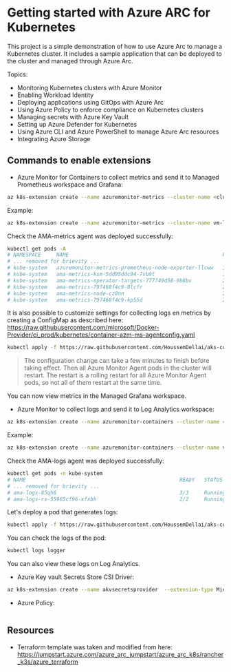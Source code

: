 # Getting started with Azure ARC for Kubernetes

This project is a simple demonstration of how to use Azure Arc to manage a Kubernetes cluster. It includes a sample application that can be deployed to the cluster and managed through Azure Arc.

Topics:
* Monitoring Kubernetes clusters with Azure Monitor
* Enabling Workload Identity
* Deploying applications using GitOps with Azure Arc
* Using Azure Policy to enforce compliance on Kubernetes clusters
* Managing secrets with Azure Key Vault
* Setting up Azure Defender for Kubernetes
* Using Azure CLI and Azure PowerShell to manage Azure Arc resources
* Integrating Azure Storage

## Commands to enable extensions

* Azure Monitor for Containers to collect metrics and send it to Managed Prometheus workspace and Grafana: 

```sh
az k8s-extension create --name azuremonitor-metrics --cluster-name <cluster-name> --resource-group <resource-group> --cluster-type connectedClusters --extension-type Microsoft.AzureMonitor.Containers.Metrics --configuration-settings azure-monitor-workspace-resource-id=<workspace-name-resource-id> grafana-resource-id=<grafana-workspace-name-resource-id>
```

Example:

```sh
az k8s-extension create --name azuremonitor-metrics --cluster-name vm-linux-k3s --resource-group rg-arc-k8s-k3s-francecentral-750-001 --cluster-type connectedClusters --extension-type Microsoft.AzureMonitor.Containers.Metrics --configuration-settings azure-monitor-workspace-resource-id="/subscriptions/dcef7009-6b94-4382-afdc-17eb160d709a/resourceGroups/rg-arc-k8s-francecentral-750/providers/Microsoft.Monitor/accounts/monitor-workspace-prometheus-750" grafana-resource-id="/subscriptions/dcef7009-6b94-4382-afdc-17eb160d709a/resourceGroups/rg-arc-k8s-francecentral-750/providers/Microsoft.Dashboard/grafana/grafana-750"
```

Check the AMA-metrics agent was deployed successfully:

```sh
kubectl get pods -A
# NAMESPACE     NAME                                                  READY   STATUS    RESTARTS      AGE
# ... removed for brievity ...
# kube-system   azuremonitor-metrics-prometheus-node-exporter-llcww   1/1     Running   0             25m
# kube-system   ama-metrics-ksm-5dd95ddc94-7vb9t                      1/1     Running   0             25m
# kube-system   ama-metrics-operator-targets-777749d58-9b8bv          2/2     Running   1 (25m ago)   25m
# kube-system   ama-metrics-797468f4c9-8lcfr                          2/2     Running   1 (22m ago)   25m
# kube-system   ama-metrics-node-cz8nn                                2/2     Running   1 (22m ago)   25m
# kube-system   ama-metrics-797468f4c9-kp55d                          2/2     Running   1 (22m ago)   25m
```

It is also possible to customize settings for collecting logs en metrics by creating a ConfigMap as described here: https://raw.githubusercontent.com/microsoft/Docker-Provider/ci_prod/kubernetes/container-azm-ms-agentconfig.yaml

```sh
kubectl apply -f https://raw.githubusercontent.com/HoussemDellai/aks-course/refs/heads/main/750_azure_arc_kubernetes/k8s/container-azm-ms-agentconfig.yaml
```

>The configuration change can take a few minutes to finish before taking effect. Then all Azure Monitor Agent pods in the cluster will restart. The restart is a rolling restart for all Azure Monitor Agent pods, so not all of them restart at the same time.

You can now view metrics in the Managed Grafana workspace.

* Azure Monitor to collect logs and send it to Log Analytics workspace:

```sh
az k8s-extension create --name azuremonitor-containers --cluster-name <cluster-name> --resource-group <resource-group> --cluster-type connectedClusters --extension-type Microsoft.AzureMonitor.Containers --configuration-settings amalogs.useAADAuth=true --configuration-settings logAnalyticsWorkspaceResourceID=<workspace-resource-id>
```

Example:

```sh
az k8s-extension create --name azuremonitor-containers --cluster-name vm-linux-k3s --resource-group rg-arc-k8s-k3s-francecentral-750-001 --cluster-type connectedClusters --extension-type Microsoft.AzureMonitor.Containers --configuration-settings amalogs.useAADAuth=true --configuration-settings logAnalyticsWorkspaceResourceID="/subscriptions/dcef7009-6b94-4382-afdc-17eb160d709a/resourceGroups/rg-arc-k8s-francecentral-750/providers/Microsoft.OperationalInsights/workspaces/log-analytics-750"
```

Check the AMA-logs agent was deployed successfully:

```sh
kubectl get pods -n kube-system
# NAME                                                  READY   STATUS    RESTARTS      AGE
# ... removed for brievity ...
# ama-logs-85qh6                                        3/3     Running   0             77s
# ama-logs-rs-55965cf96-xfxbh                           2/2     Running   0             77s
```

Let's deploy a pod that generates logs:

```sh
kubectl apply -f https://raw.githubusercontent.com/HoussemDellai/aks-course/refs/heads/main/750_azure_arc_kubernetes/k8s/logger-pod.yaml
```

You can check the logs of the pod:

```sh
kubectl logs logger
```

You can also view these logs on Log Analytics.

* Azure Key vault Secrets Store CSI Driver: 

```sh
az k8s-extension create --name akvsecretsprovider  --extension-type Microsoft.AzureKeyVaultSecretsProvider --scope cluster --cluster-name <clusterName> --resource-group <resourceGroupName> --cluster-type connectedClusters
```

* Azure Policy: 

```sh

```

## Resources

* Terraform template was taken and modified from here: https://jumpstart.azure.com/azure_arc_jumpstart/azure_arc_k8s/rancher_k3s/azure_terraform